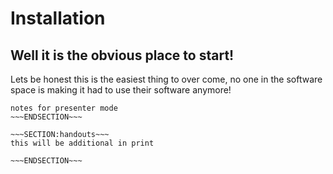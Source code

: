 <!SLIDE>
# Installation #
## Well it is the obvious place to start! ##

Lets be honest this is the easiest thing to over come, no one in the software space is making it had to use their software anymore!


~~~SECTION:notes~~~
notes for presenter mode
~~~ENDSECTION~~~

~~~SECTION:handouts~~~
this will be additional in print

~~~ENDSECTION~~~

